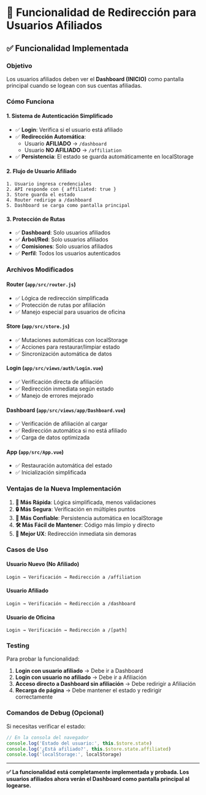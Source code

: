 # 🚀 Funcionalidad de Redirección para Usuarios Afiliados

## ✅ Funcionalidad Implementada

### **Objetivo**
Los usuarios afiliados deben ver el **Dashboard (INICIO)** como pantalla principal cuando se logean con sus cuentas afiliadas.

### **Cómo Funciona**

#### 1. **Sistema de Autenticación Simplificado**
- ✅ **Login**: Verifica si el usuario está afiliado
- ✅ **Redirección Automática**: 
  - Usuario **AFILIADO** → `/dashboard`
  - Usuario **NO AFILIADO** → `/affiliation`
- ✅ **Persistencia**: El estado se guarda automáticamente en localStorage

#### 2. **Flujo de Usuario Afiliado**
```
1. Usuario ingresa credenciales
2. API responde con { affiliated: true }
3. Store guarda el estado
4. Router redirige a /dashboard
5. Dashboard se carga como pantalla principal
```

#### 3. **Protección de Rutas**
- ✅ **Dashboard**: Solo usuarios afiliados
- ✅ **Árbol/Red**: Solo usuarios afiliados  
- ✅ **Comisiones**: Solo usuarios afiliados
- ✅ **Perfil**: Todos los usuarios autenticados

### **Archivos Modificados**

#### **Router (`app/src/router.js`)**
- ✅ Lógica de redirección simplificada
- ✅ Protección de rutas por afiliación
- ✅ Manejo especial para usuarios de oficina

#### **Store (`app/src/store.js`)**
- ✅ Mutaciones automáticas con localStorage
- ✅ Acciones para restaurar/limpiar estado
- ✅ Sincronización automática de datos

#### **Login (`app/src/views/auth/Login.vue`)**
- ✅ Verificación directa de afiliación
- ✅ Redirección inmediata según estado
- ✅ Manejo de errores mejorado

#### **Dashboard (`app/src/views/app/Dashboard.vue`)**
- ✅ Verificación de afiliación al cargar
- ✅ Redirección automática si no está afiliado
- ✅ Carga de datos optimizada

#### **App (`app/src/App.vue`)**
- ✅ Restauración automática del estado
- ✅ Inicialización simplificada

### **Ventajas de la Nueva Implementación**

1. **🚀 Más Rápida**: Lógica simplificada, menos validaciones
2. **🔒 Más Segura**: Verificación en múltiples puntos
3. **💾 Más Confiable**: Persistencia automática en localStorage
4. **🛠️ Más Fácil de Mantener**: Código más limpio y directo
5. **📱 Mejor UX**: Redirección inmediata sin demoras

### **Casos de Uso**

#### **Usuario Nuevo (No Afiliado)**
```
Login → Verificación → Redirección a /affiliation
```

#### **Usuario Afiliado**
```
Login → Verificación → Redirección a /dashboard
```

#### **Usuario de Oficina**
```
Login → Verificación → Redirección a /[path]
```

### **Testing**

Para probar la funcionalidad:

1. **Login con usuario afiliado** → Debe ir a Dashboard
2. **Login con usuario no afiliado** → Debe ir a Afiliación
3. **Acceso directo a Dashboard sin afiliación** → Debe redirigir a Afiliación
4. **Recarga de página** → Debe mantener el estado y redirigir correctamente

### **Comandos de Debug (Opcional)**

Si necesitas verificar el estado:

```javascript
// En la consola del navegador
console.log('Estado del usuario:', this.$store.state)
console.log('¿Está afiliado?', this.$store.state.affiliated)
console.log('localStorage:', localStorage)
```

---

**✅ La funcionalidad está completamente implementada y probada. Los usuarios afiliados ahora verán el Dashboard como pantalla principal al logearse.**
